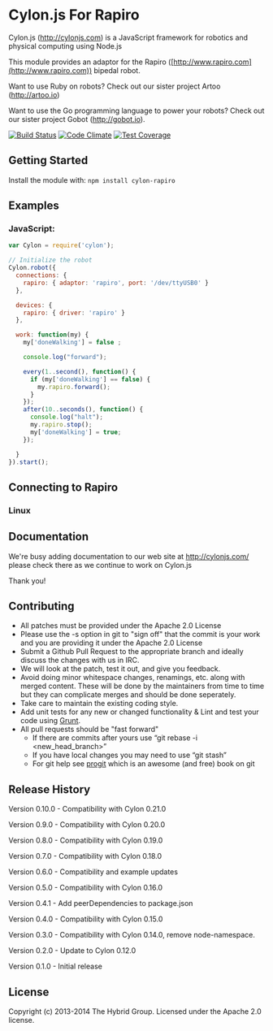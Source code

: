 # Cylon.js For Rapiro

Cylon.js (http://cylonjs.com) is a JavaScript framework for robotics and physical computing using Node.js

This module provides an adaptor for the Rapiro ([http://www.rapiro.com](http://www.rapiro.com)) bipedal robot.

Want to use Ruby on robots? Check out our sister project Artoo (http://artoo.io)

Want to use the Go programming language to power your robots? Check out our sister project Gobot (http://gobot.io).

[![Build Status](https://secure.travis-ci.org/hybridgroup/cylon-rapiro.png?branch=master)](http://travis-ci.org/hybridgroup/cylon-rapiro) [![Code Climate](https://codeclimate.com/github/hybridgroup/cylon-rapiro/badges/gpa.svg)](https://codeclimate.com/github/hybridgroup/cylon-rapiro) [![Test Coverage](https://codeclimate.com/github/hybridgroup/cylon-rapiro/badges/coverage.svg)](https://codeclimate.com/github/hybridgroup/cylon-rapiro)

## Getting Started
Install the module with: `npm install cylon-rapiro`

## Examples

### JavaScript:
```javascript
var Cylon = require('cylon');

// Initialize the robot
Cylon.robot({
  connections: {
    rapiro: { adaptor: 'rapiro', port: '/dev/ttyUSB0' }
  },

  devices: {
    rapiro: { driver: 'rapiro' }
  },

  work: function(my) {
    my['doneWalking'] = false ;

    console.log("forward");

    every(1..second(), function() {
      if (my['doneWalking'] == false) {
        my.rapiro.forward();
      }
    });
    after(10..seconds(), function() {
      console.log("halt");
      my.rapiro.stop();
      my['doneWalking'] = true;
    });

  }
}).start();
```

## Connecting to Rapiro

### Linux

## Documentation
We're busy adding documentation to our web site at http://cylonjs.com/ please check there as we continue to work on Cylon.js

Thank you!

## Contributing

* All patches must be provided under the Apache 2.0 License
* Please use the -s option in git to "sign off" that the commit is your work and you are providing it under the Apache 2.0 License
* Submit a Github Pull Request to the appropriate branch and ideally discuss the changes with us in IRC.
* We will look at the patch, test it out, and give you feedback.
* Avoid doing minor whitespace changes, renamings, etc. along with merged content. These will be done by the maintainers from time to time but they can complicate merges and should be done seperately.
* Take care to maintain the existing coding style.
* Add unit tests for any new or changed functionality & Lint and test your code using [Grunt](http://gruntjs.com/).
* All pull requests should be "fast forward"
  * If there are commits after yours use “git rebase -i <new_head_branch>”
  * If you have local changes you may need to use “git stash”
  * For git help see [progit](http://git-scm.com/book) which is an awesome (and free) book on git

## Release History

Version 0.10.0 - Compatibility with Cylon 0.21.0

Version 0.9.0 - Compatibility with Cylon 0.20.0

Version 0.8.0 - Compatibility with Cylon 0.19.0

Version 0.7.0 - Compatibility with Cylon 0.18.0

Version 0.6.0 - Compatibility and example updates

Version 0.5.0 - Compatibility with Cylon 0.16.0

Version 0.4.1 - Add peerDependencies to package.json

Version 0.4.0 - Compatibility with Cylon 0.15.0

Version 0.3.0 - Compatibility with Cylon 0.14.0, remove node-namespace.

Version 0.2.0 - Update to Cylon 0.12.0

Version 0.1.0 - Initial release

## License
Copyright (c) 2013-2014 The Hybrid Group. Licensed under the Apache 2.0 license.
